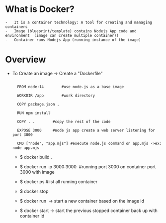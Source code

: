 # What is Docker?

    -	It is a container technology: A tool for creating and managing containers
    - 	Image (blueprint/template) contains Nodejs App code and environment  (image can create multiple container)(
    -	Container runs Nodejs App (running instance of the image)

# Overview

- To Create an image -> Create a "Dockerfile"

  ```code

  	FROM node:14		#use node.js as a base image

  	WORKDIR /app		#work directory

  	COPY package.json .

  	RUN npm install

  	COPY . .		#copy the rest of the code

  	EXPOSE 3000		#node js app create a web server listening for port 3000

  	CMD ["node", "app.mjs"] #execute node.js command on app.mjs ->ex: node app.mjs

  ```

  - $ docker build .
  - $ docker run -p 3000:3000 <image id> #running port 3000 on container port 3000 with image
  - $ docker ps #list all running container
  - $ docker stop <container name>

  - $ docker run <image id> -> start a new container based on the image id
  - $ docker start <container id> -> start the previous stopped container back up with container id
